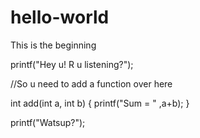 # hello-world
This is the beginning

printf("Hey u! R u listening?");

//So u need to add a function over here

int add(int a, int b)
{
 printf("Sum = " ,a+b);
}
 
printf("Watsup?");

